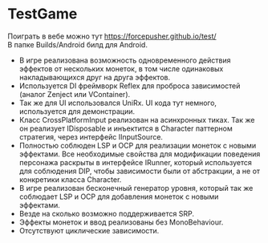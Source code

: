 # TestGame
  
Поиграть в вебе можно тут https://forcepusher.github.io/test/  
В папке Builds/Android билд для Android.  
  
- В игре реализована возможность одновременного действия эффектов от нескольких монеток, в том числе одинаковых накладывающихся друг на друга эффектов.  
- Используется DI фреймворк Reflex для проброса зависимостей (аналог Zenject или VContainer).  
- Так же для UI использовался UniRx. UI кода тут немного, используется для демонстрации.  
- Класс CrossPlatformInput реализован на асинхронных тиках. Так же он реализует IDisposable и инъектится в Character паттерном стратегия, через интерфейс IInputSource.  
- Полностью соблюден LSP и OCP для реализации монеток с новыми эффектами. Все необходимые свойства для модификации поведения персонажа раскрыты в интерфейсе IRunner, который используется для соблюдения DIP, чтобы зависимости были от абстракции, а не от конкретики класса Character.  
- В игре реализован бесконечный генератор уровня, который так же соблюдает LSP и OCP для добавления монеток с новыми эффектами.  
- Везде на сколько возможно поддерживается SRP.  
- Эффекты монеток и ввод реализованы без MonoBehaviour.  
- Отсутствуют циклические зависимости.  